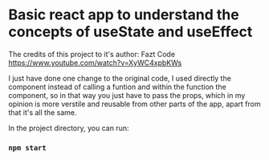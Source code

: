 # Basic react app to understand the concepts of useState and useEffect

The credits of this project to it's author: Fazt Code https://www.youtube.com/watch?v=XyWC4xpbKWs

I just have done one change to the original code, I used directly the component instead of calling a funtion and within the function the component, so in that way you just have to pass the props, which in my opinion is more verstile and reusable from other parts of the app, apart from that it's all the same.

In the project directory, you can run:

### `npm start`